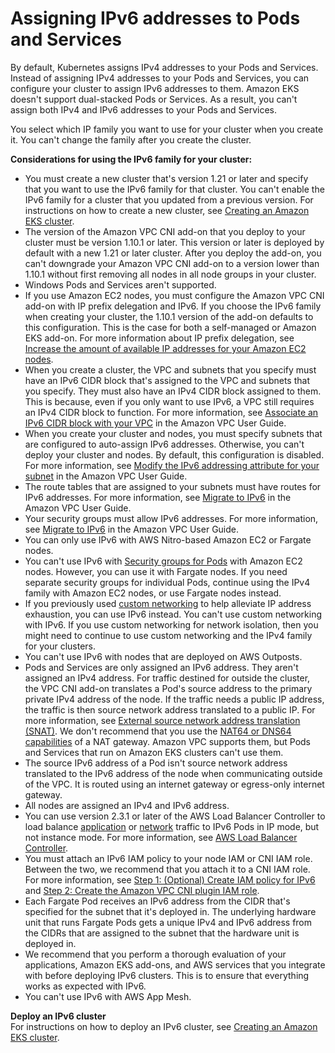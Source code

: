 # Assigning IPv6 addresses to Pods and Services<a name="cni-ipv6"></a>

By default, Kubernetes assigns IPv4 addresses to your Pods and Services\. Instead of assigning IPv4 addresses to your Pods and Services, you can configure your cluster to assign IPv6 addresses to them\. Amazon EKS doesn't support dual\-stacked Pods or Services\. As a result, you can't assign both IPv4 and IPv6 addresses to your Pods and Services\. 

You select which IP family you want to use for your cluster when you create it\. You can't change the family after you create the cluster\.

**Considerations for using the IPv6 family for your cluster:**
+ You must create a new cluster that's version 1\.21 or later and specify that you want to use the IPv6 family for that cluster\. You can't enable the IPv6 family for a cluster that you updated from a previous version\. For instructions on how to create a new cluster, see [Creating an Amazon EKS cluster](create-cluster.md)\.
+ The version of the Amazon VPC CNI add\-on that you deploy to your cluster must be version 1\.10\.1 or later\. This version or later is deployed by default with a new 1\.21 or later cluster\. After you deploy the add\-on, you can't downgrade your Amazon VPC CNI add\-on to a version lower than 1\.10\.1 without first removing all nodes in all node groups in your cluster\.
+ Windows Pods and Services aren't supported\.
+ If you use Amazon EC2 nodes, you must configure the Amazon VPC CNI add\-on with IP prefix delegation and IPv6\. If you choose the IPv6 family when creating your cluster, the 1\.10\.1 version of the add\-on defaults to this configuration\. This is the case for both a self\-managed or Amazon EKS add\-on\. For more information about IP prefix delegation, see [Increase the amount of available IP addresses for your Amazon EC2 nodes](cni-increase-ip-addresses.md)\.
+ When you create a cluster, the VPC and subnets that you specify must have an IPv6 CIDR block that's assigned to the VPC and subnets that you specify\. They must also have an IPv4 CIDR block assigned to them\. This is because, even if you only want to use IPv6, a VPC still requires an IPv4 CIDR block to function\. For more information, see [Associate an IPv6 CIDR block with your VPC](https://docs.aws.amazon.com/vpc/latest/userguide/working-with-vpcs.html#vpc-associate-ipv6-cidr) in the Amazon VPC User Guide\.
+ When you create your cluster and nodes, you must specify subnets that are configured to auto\-assign IPv6 addresses\. Otherwise, you can't deploy your cluster and nodes\. By default, this configuration is disabled\. For more information, see [Modify the IPv6 addressing attribute for your subnet](https://docs.aws.amazon.com/vpc/latest/userguide/vpc-ip-addressing.html#subnet-ipv6) in the Amazon VPC User Guide\.
+ The route tables that are assigned to your subnets must have routes for IPv6 addresses\. For more information, see [Migrate to IPv6](https://docs.aws.amazon.com/vpc/latest/userguide/vpc-migrate-ipv6.html) in the Amazon VPC User Guide\.
+ Your security groups must allow IPv6 addresses\. For more information, see [Migrate to IPv6](https://docs.aws.amazon.com/vpc/latest/userguide/vpc-migrate-ipv6.html) in the Amazon VPC User Guide\.
+ You can only use IPv6 with AWS Nitro\-based Amazon EC2 or Fargate nodes\.
+ You can't use IPv6 with [Security groups for Pods](security-groups-for-pods.md) with Amazon EC2 nodes\. However, you can use it with Fargate nodes\. If you need separate security groups for individual Pods, continue using the IPv4 family with Amazon EC2 nodes, or use Fargate nodes instead\.
+ If you previously used [custom networking](cni-custom-network.md) to help alleviate IP address exhaustion, you can use IPv6 instead\. You can't use custom networking with IPv6\. If you use custom networking for network isolation, then you might need to continue to use custom networking and the IPv4 family for your clusters\.
+ You can't use IPv6 with nodes that are deployed on AWS Outposts\.
+ Pods and Services are only assigned an IPv6 address\. They aren't assigned an IPv4 address\. For traffic destined for outside the cluster, the VPC CNI add\-on translates a Pod's source address to the primary private IPv4 address of the node\. If the traffic needs a public IP address, the traffic is then source network address translated to a public IP\. For more information, see [External source network address translation \(SNAT\)](external-snat.md)\. We don't recommend that you use the [NAT64 or DNS64 capabilities](https://docs.aws.amazon.com/vpc/latest/userguide/vpc-nat-gateway.html#nat-gateway-nat64-dns64) of a NAT gateway\. Amazon VPC supports them, but Pods and Services that run on Amazon EKS clusters can't use them\.
+ The source IPv6 address of a Pod isn't source network address translated to the IPv6 address of the node when communicating outside of the VPC\. It is routed using an internet gateway or egress\-only internet gateway\.
+ All nodes are assigned an IPv4 and IPv6 address\.
+ You can use version 2\.3\.1 or later of the AWS Load Balancer Controller to load balance [application](alb-ingress.md) or [network](network-load-balancing.md) traffic to IPv6 Pods in IP mode, but not instance mode\. For more information, see [AWS Load Balancer Controller](aws-load-balancer-controller.md)\.
+ You must attach an IPv6 IAM policy to your node IAM or CNI IAM role\. Between the two, we recommend that you attach it to a CNI IAM role\. For more information, see [Step 1: \(Optional\) Create IAM policy for IPv6](cni-iam-role.md#cni-iam-role-create-ipv6-policy) and [Step 2: Create the Amazon VPC CNI plugin IAM role](cni-iam-role.md#cni-iam-role-create-role)\.
+ Each Fargate Pod receives an IPv6 address from the CIDR that's specified for the subnet that it's deployed in\. The underlying hardware unit that runs Fargate Pods gets a unique IPv4 and IPv6 address from the CIDRs that are assigned to the subnet that the hardware unit is deployed in\.
+ We recommend that you perform a thorough evaluation of your applications, Amazon EKS add\-ons, and AWS services that you integrate with before deploying IPv6 clusters\. This is to ensure that everything works as expected with IPv6\.
+ You can't use IPv6 with AWS App Mesh\.

**Deploy an IPv6 cluster**  
For instructions on how to deploy an IPv6 cluster, see [Creating an Amazon EKS cluster](create-cluster.md)\.